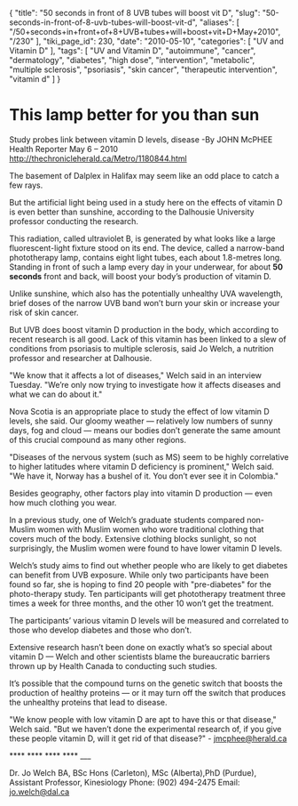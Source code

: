 {
    "title": "50 seconds in front of 8 UVB tubes will boost vit D",
    "slug": "50-seconds-in-front-of-8-uvb-tubes-will-boost-vit-d",
    "aliases": [
        "/50+seconds+in+front+of+8+UVB+tubes+will+boost+vit+D+May+2010",
        "/230"
    ],
    "tiki_page_id": 230,
    "date": "2010-05-10",
    "categories": [
        "UV and Vitamin D"
    ],
    "tags": [
        "UV and Vitamin D",
        "autoimmune",
        "cancer",
        "dermatology",
        "diabetes",
        "high dose",
        "intervention",
        "metabolic",
        "multiple sclerosis",
        "psoriasis",
        "skin cancer",
        "therapeutic intervention",
        "vitamin d"
    ]
}


# This lamp better for you than sun

Study probes link between vitamin D levels, disease  -By JOHN McPHEE Health Reporter  May 6 – 2010 http://thechronicleherald.ca/Metro/1180844.html 

The basement of Dalplex in Halifax may seem like an odd place to catch a few rays.

But the artificial light being used in a study here on the effects of vitamin D is even better than sunshine, according to the Dalhousie University professor conducting the research.

This radiation, called ultraviolet B, is generated by what looks like a large fluorescent-light fixture stood on its end. The device, called a narrow-band phototherapy lamp, contains eight light tubes, each about 1.8-metres long. Standing in front of such a lamp every day in your underwear, for about  **50 seconds**  front and back, will boost your body’s production of vitamin D.

Unlike sunshine, which also has the potentially unhealthy UVA wavelength, brief doses of the narrow UVB band won’t burn your skin or increase your risk of skin cancer.

But UVB does boost vitamin D production in the body, which according to recent research is all good. Lack of this vitamin has been linked to a slew of conditions from psoriasis to multiple sclerosis, said Jo Welch, a nutrition professor and researcher at Dalhousie.

"We know that it affects a lot of diseases," Welch said in an interview Tuesday. "We’re only now trying to investigate how it affects diseases and what we can do about it."

Nova Scotia is an appropriate place to study the effect of low vitamin D levels, she said. Our gloomy weather — relatively low numbers of sunny days, fog and cloud — means our bodies don’t generate the same amount of this crucial compound as many other regions.

"Diseases of the nervous system (such as MS) seem to be highly correlative to higher latitudes where vitamin D deficiency is prominent," Welch said. "We have it, Norway has a bushel of it. You don’t ever see it in Colombia."

Besides geography, other factors play into vitamin D production — even how much clothing you wear.

In a previous study, one of Welch’s graduate students compared non-Muslim women with Muslim women who wore traditional clothing that covers much of the body. Extensive clothing blocks sunlight, so not surprisingly, the Muslim women were found to have lower vitamin D levels.

Welch’s study aims to find out whether people who are likely to get diabetes can benefit from UVB exposure. While only two participants have been found so far, she is hoping to find 20 people with "pre-diabetes" for the photo-therapy study. Ten participants will get phototherapy treatment three times a week for three months, and the other 10 won’t get the treatment.

The participants’ various vitamin D levels will be measured and correlated to those who develop diabetes and those who don’t.

Extensive research hasn’t been done on exactly what’s so special about vitamin D — Welch and other scientists blame the bureaucratic barriers thrown up by Health Canada to conducting such studies.

It’s possible that the compound turns on the genetic switch that boosts the production of healthy proteins — or it may turn off the switch that produces the unhealthy proteins that lead to disease.

"We know people with low vitamin D are apt to have this or that disease," Welch said. "But we haven’t done the experimental research of, if you give these people vitamin D, will it get rid of that disease?" -  jmcphee@herald.ca

 ****  ****  ****  **** ___

Dr. Jo Welch   BA, BSc Hons (Carleton), MSc (Alberta),PhD (Purdue),  Assistant Professor, Kinesiology   Phone: (902) 494-2475   Email:  jo.welch@dal.ca